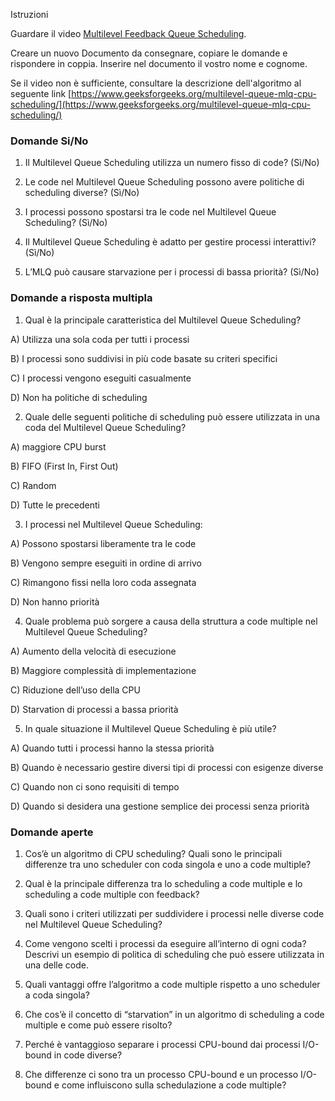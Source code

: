 Istruzioni

Guardare il video [Multilevel Feedback Queue Scheduling](https://www.youtube.com/watch?v=O3q3Su47q5g).

Creare un nuovo Documento da consegnare, copiare le domande e rispondere in coppia. Inserire nel documento il vostro nome e cognome.

Se il video non è sufficiente, consultare la descrizione dell'algoritmo al seguente link [https://www.geeksforgeeks.org/multilevel-queue-mlq-cpu-scheduling/](https://www.geeksforgeeks.org/multilevel-queue-mlq-cpu-scheduling/)

### Domande Si/No

1. Il Multilevel Queue Scheduling utilizza un numero fisso di code? (Sì/No)  
      
    
2. Le code nel Multilevel Queue Scheduling possono avere politiche di scheduling diverse? (Sì/No)  
      
    
3. I processi possono spostarsi tra le code nel Multilevel Queue Scheduling? (Sì/No)  
      
    
4. Il Multilevel Queue Scheduling è adatto per gestire processi interattivi? (Sì/No)  
      
    
5. L’MLQ può causare starvazione per i processi di bassa priorità? (Sì/No)  
      
    

### Domande a risposta multipla

1. Qual è la principale caratteristica del Multilevel Queue Scheduling?

A) Utilizza una sola coda per tutti i processi

B) I processi sono suddivisi in più code basate su criteri specifici

C) I processi vengono eseguiti casualmente

D) Non ha politiche di scheduling

2. Quale delle seguenti politiche di scheduling può essere utilizzata in una coda del Multilevel Queue Scheduling?

A) maggiore CPU burst

B) FIFO (First In, First Out)

C) Random

D) Tutte le precedenti

3. I processi nel Multilevel Queue Scheduling:

A) Possono spostarsi liberamente tra le code

B) Vengono sempre eseguiti in ordine di arrivo

C) Rimangono fissi nella loro coda assegnata

D) Non hanno priorità

4. Quale problema può sorgere a causa della struttura a code multiple nel Multilevel Queue Scheduling?

A) Aumento della velocità di esecuzione

B) Maggiore complessità di implementazione

C) Riduzione dell’uso della CPU

D) Starvation di processi a bassa priorità

5. In quale situazione il Multilevel Queue Scheduling è più utile?

A) Quando tutti i processi hanno la stessa priorità

B) Quando è necessario gestire diversi tipi di processi con esigenze diverse

C) Quando non ci sono requisiti di tempo

D) Quando si desidera una gestione semplice dei processi senza priorità

### Domande aperte

1. Cos’è un algoritmo di CPU scheduling? Quali sono le principali differenze tra uno scheduler con coda singola e uno a code multiple?
    
2. Qual è la principale differenza tra lo scheduling a code multiple e lo scheduling a code multiple con feedback?
    
3. Quali sono i criteri utilizzati per suddividere i processi nelle diverse code nel Multilevel Queue Scheduling?
    
4. Come vengono scelti i processi da eseguire all’interno di ogni coda? Descrivi un esempio di politica di scheduling che può essere utilizzata in una delle code.
    
5. Quali vantaggi offre l’algoritmo a code multiple rispetto a uno scheduler a coda singola?
    
6. Che cos’è il concetto di “starvation” in un algoritmo di scheduling a code multiple e come può essere risolto?
    
7. Perché è vantaggioso separare i processi CPU-bound dai processi I/O-bound in code diverse?
    
8. Che differenze ci sono tra un processo CPU-bound e un processo I/O-bound e come influiscono sulla schedulazione a code multiple?